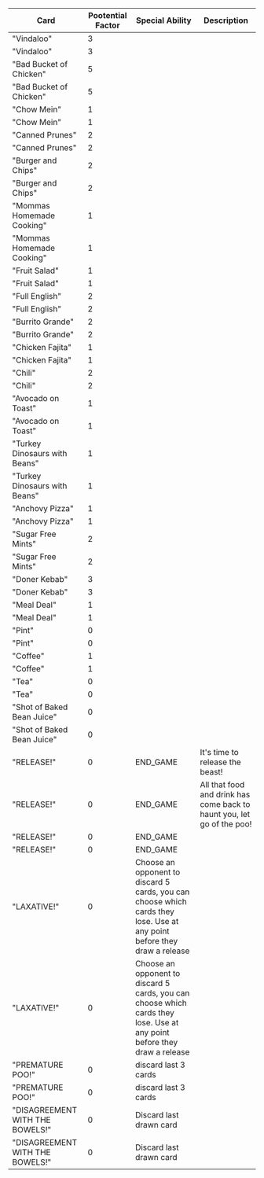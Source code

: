 | Card | Pootential Factor | Special Ability | Description |
| --- | --- | --- | --- |
| "Vindaloo" | 3 |
| "Vindaloo" | 3 |
| "Bad Bucket of Chicken" | 5 |
| "Bad Bucket of Chicken" | 5 |
| "Chow Mein" | 1 |
| "Chow Mein" | 1 |
| "Canned Prunes" | 2 |
| "Canned Prunes" | 2 |
| "Burger and Chips" | 2 |
| "Burger and Chips" | 2 |
| "Mommas Homemade Cooking" | 1 |
| "Mommas Homemade Cooking" | 1 |
| "Fruit Salad" | 1 |
| "Fruit Salad" | 1 |
| "Full English" | 2 |
| "Full English" | 2 |
| "Burrito Grande" | 2 |
| "Burrito Grande" | 2 |
| "Chicken Fajita" | 1 |
| "Chicken Fajita" | 1 |
| "Chili" | 2 |
| "Chili" | 2 |
| "Avocado on Toast" | 1 |
| "Avocado on Toast" | 1 |
| "Turkey Dinosaurs with Beans" | 1 |
| "Turkey Dinosaurs with Beans" | 1 | 
| "Anchovy Pizza" | 1 |
| "Anchovy Pizza" | 1 |
| "Sugar Free Mints" | 2 |
| "Sugar Free Mints" | 2 |
| "Doner Kebab" | 3 |
| "Doner Kebab" | 3 |
| "Meal Deal" | 1 |
| "Meal Deal" | 1 |
| "Pint" | 0 |
| "Pint" | 0 |
| "Coffee" | 1 |
| "Coffee" | 1 |
| "Tea" | 0 |
| "Tea" | 0 |
| "Shot of Baked Bean Juice" | 0 |
| "Shot of Baked Bean Juice" | 0 |
| "RELEASE!" | 0 | END_GAME | It's time to release the beast! | 
| "RELEASE!" | 0 | END_GAME | All that food and drink has come back to haunt you, let go of the poo! |
| "RELEASE!" | 0 | END_GAME |
| "RELEASE!" | 0 | END_GAME |
| "LAXATIVE!" | 0 | Choose an opponent to discard 5 cards, you can choose which cards they lose. Use at any point before they draw a release |
| "LAXATIVE!" | 0 | Choose an opponent to discard 5 cards, you can choose which cards they lose. Use at any point before they draw a release |
| "PREMATURE POO!" | 0 | discard last 3 cards |
| "PREMATURE POO!" | 0 | discard last 3 cards |
| "DISAGREEMENT WITH THE BOWELS!" | 0 | Discard last drawn card|
| "DISAGREEMENT WITH THE BOWELS!" | 0 | Discard last drawn card |
